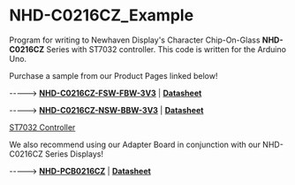 # NHD-C0216CZ_Example
Program for writing to Newhaven Display's Character Chip-On-Glass **NHD-C0216CZ** Series with ST7032 controller.
This code is written for the Arduino Uno. 

Purchase a sample from our Product Pages linked below!

-----> [**NHD-C0216CZ-FSW-FBW-3V3**](https://www.newhavendisplay.com/nhdc0216czfswfbw3v3-p-1828.html)   |   [**Datasheet**](https://www.newhavendisplay.com/specs/NHD-C0216CZ-FSW-FBW-3V3.pdf)

-----> [**NHD-C0216CZ-NSW-BBW-3V3**](https://www.newhavendisplay.com/nhdc0216cznswbbw3v3-p-1829.html)   |   [**Datasheet**](https://www.newhavendisplay.com/specs/NHD-C0216CZ-NSW-BBW-3V3.pdf)

[ST7032 Controller](https://www.newhavendisplay.com/resources_dataFiles/datasheets/LCDs/ST7032.pdf)

We also recommend using our Adapter Board in conjunction with our NHD-C0216CZ Series Displays!

-----> [**NHD-PCB0216CZ**](https://www.newhavendisplay.com/nhdpcb0216cz-p-5277.html)   |   [**Datasheet**](https://www.newhavendisplay.com/specs/NHD-PCB0216CZ.pdf)
